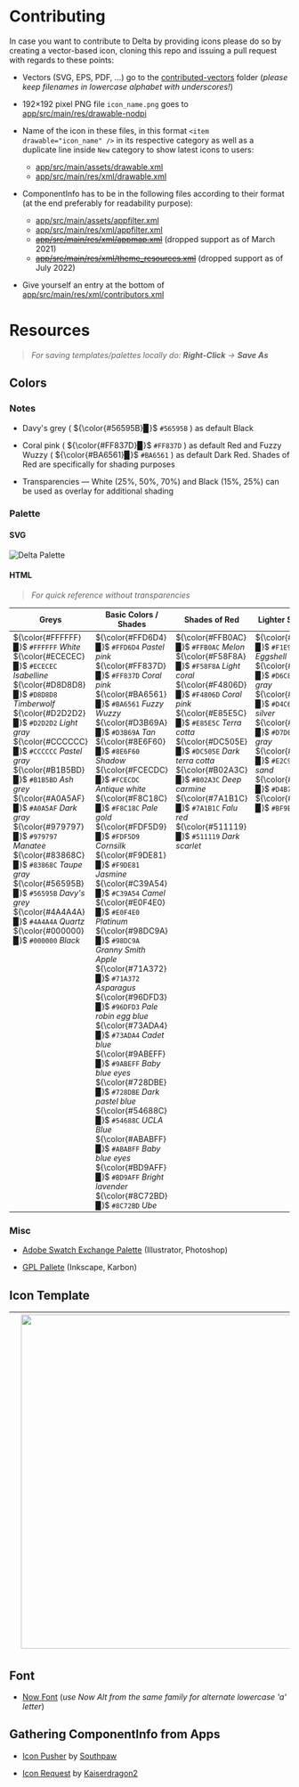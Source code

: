 # Contributing

In case you want to contribute to Delta by providing icons please do so by creating a vector-based icon, cloning this repo and issuing a pull request with regards to these points:

- Vectors (SVG, EPS, PDF, …) go to the [contributed-vectors](https://github.com/Delta-Icons/android/tree/master/contributed-vectors) folder (_please keep filenames in lowercase alphabet with underscores!_)

- 192×192 pixel PNG file `icon_name.png` goes to [app/src/main/res/drawable-nodpi](https://github.com/Delta-Icons/android/tree/master/app/src/main/res/drawable-nodpi)

- Name of the icon in these files, in this format `<item drawable="icon_name" />` in its respective category as well as a duplicate line inside `New` category to show latest icons to users:
	- [app/src/main/assets/drawable.xml](https://github.com/Delta-Icons/android/tree/master/app/src/main/assets/drawable.xml)
	- [app/src/main/res/xml/drawable.xml](https://github.com/Delta-Icons/android/tree/master/app/src/main/res/xml/drawable.xml)

- ComponentInfo has to be in the following files according to their format (at the end preferably for readability purpose):
	- [app/src/main/assets/appfilter.xml](https://github.com/Delta-Icons/android/tree/master/app/src/main/assets/appfilter.xml)
	- [app/src/main/res/xml/appfilter.xml](https://github.com/Delta-Icons/android/tree/master/app/src/main/res/xml/appfilter.xml)
	- ~~[app/src/main/res/xml/appmap.xml](https://github.com/Delta-Icons/android/tree/master/app/src/main/res/xml/appmap.xml)~~ (dropped support as of March 2021)
	- ~~[app/src/main/res/xml/theme_resources.xml](https://github.com/Delta-Icons/android/tree/master/app/src/main/res/xml/theme_resources.xml)~~ (dropped support as of July 2022)

- Give yourself an entry at the bottom of [app/src/main/res/xml/contributors.xml](https://github.com/Delta-Icons/android/tree/master/app/src/main/res/xml/contributors.xml)

# Resources

> _For saving templates/palettes locally do: **Right-Click** &rarr; **Save As**_

## Colors

### Notes

- Davy's grey ( ${\color{#56595B}▉}$ `#56595B` ) as default Black

- Coral pink ( ${\color{#FF837D}▉}$ `#FF837D` ) as default Red and Fuzzy Wuzzy  ( ${\color{#BA6561}▉}$ `#BA6561` ) as default Dark Red. Shades of Red are specifically for shading purposes

- Transparencies — White (25%, 50%, 70%) and Black (15%, 25%) can be used as overlay for additional shading

### Palette

#### SVG

![Delta Palette](https://github.com/Delta-Icons/android/raw/master/resources/Palette.svg)

#### HTML

> _For quick reference without transparencies_

<table>
  <thead>
    <tr>
    <th>Greys</th>
    <th>Basic Colors / Shades</th>
    <th>Shades of Red</th>
    <th>Lighter Skintones</th>
    </tr>
  </thead>
  <tbody>
    <tr>
      <td valign="top">
        ${\color{#FFFFFF}▉}$ <code>#FFFFFF</code> <i>White</i><br>
        ${\color{#ECECEC}▉}$ <code>#ECECEC</code> <i>Isabelline</i><br>
        ${\color{#D8D8D8}▉}$ <code>#D8D8D8</code> <i>Timberwolf</i><br>
        ${\color{#D2D2D2}▉}$ <code>#D2D2D2</code> <i>Light gray</i><br>
        ${\color{#CCCCCC}▉}$ <code>#CCCCCC</code> <i>Pastel gray</i><br>
        ${\color{#B1B5BD}▉}$ <code>#B1B5BD</code> <i>Ash grey</i><br>
        ${\color{#A0A5AF}▉}$ <code>#A0A5AF</code> <i>Dark gray</i><br>
        ${\color{#979797}▉}$ <code>#979797</code> <i>Manatee</i><br>
        ${\color{#83868C}▉}$ <code>#83868C</code> <i>Taupe gray</i><br>
        ${\color{#56595B}▉}$ <code>#56595B</code> <i>Davy's grey</i><br>
        ${\color{#4A4A4A}▉}$ <code>#4A4A4A</code> <i>Quartz</i><br>
        ${\color{#000000}▉}$ <code>#000000</code> <i>Black</i><br>
      </td>
      <td valign="top">
        ${\color{#FFD6D4}▉}$ <code>#FFD6D4</code> <i>Pastel pink</i><br>
        ${\color{#FF837D}▉}$ <code>#FF837D</code> <i>Coral pink</i><br>
        ${\color{#BA6561}▉}$ <code>#BA6561</code> <i>Fuzzy Wuzzy</i><br>
        ${\color{#D3B69A}▉}$ <code>#D3B69A</code> <i>Tan</i><br>
        ${\color{#8E6F60}▉}$ <code>#8E6F60</code> <i>Shadow</i><br>
        ${\color{#FCECDC}▉}$ <code>#FCECDC</code> <i>Antique white</i><br>
        ${\color{#F8C18C}▉}$ <code>#F8C18C</code> <i>Pale gold</i><br>
        ${\color{#FDF5D9}▉}$ <code>#FDF5D9</code> <i>Cornsilk</i><br>
        ${\color{#F9DE81}▉}$ <code>#F9DE81</code> <i>Jasmine</i><br>
        ${\color{#C39A54}▉}$ <code>#C39A54</code> <i>Camel</i><br>
        ${\color{#E0F4E0}▉}$ <code>#E0F4E0</code> <i>Platinum</i><br>
        ${\color{#98DC9A}▉}$ <code>#98DC9A</code> <i>Granny Smith Apple</i><br>
        ${\color{#71A372}▉}$ <code>#71A372</code> <i>Asparagus</i><br>
        ${\color{#96DFD3}▉}$ <code>#96DFD3</code> <i>Pale robin egg blue</i><br>
        ${\color{#73ADA4}▉}$ <code>#73ADA4</code> <i>Cadet blue</i><br>
        ${\color{#9ABEFF}▉}$ <code>#9ABEFF</code> <i>Baby blue eyes</i><br>
        ${\color{#728DBE}▉}$ <code>#728DBE</code> <i>Dark pastel blue</i><br>
        ${\color{#54688C}▉}$ <code>#54688C</code> <i>UCLA Blue</i><br>
        ${\color{#ABABFF}▉}$ <code>#ABABFF</code> <i>Baby blue eyes</i><br>
        ${\color{#BD9AFF}▉}$ <code>#BD9AFF</code> <i>Bright lavender</i><br>
        ${\color{#8C72BD}▉}$ <code>#8C72BD</code> <i>Ube</i><br>
      </td>
      <td valign="top">
        ${\color{#FFB0AC}▉}$ <code>#FFB0AC</code> <i>Melon</i><br>
        ${\color{#F58F8A}▉}$ <code>#F58F8A</code> <i>Light coral</i><br>
        ${\color{#F4806D}▉}$ <code>#F4806D</code> <i>Coral pink</i><br>
        ${\color{#E85E5C}▉}$ <code>#E85E5C</code> <i>Terra cotta</i><br>
        ${\color{#DC505E}▉}$ <code>#DC505E</code> <i>Dark terra cotta</i><br>
        ${\color{#B02A3C}▉}$ <code>#B02A3C</code> <i>Deep carmine</i><br>
        ${\color{#7A1B1C}▉}$ <code>#7A1B1C</code> <i>Falu red</i><br>
        ${\color{#511119}▉}$ <code>#511119</code> <i>Dark scarlet</i><br>
      </td>
      <td valign="top">
        ${\color{#F1E9E0}▉}$ <code>#F1E9E0</code> <i>Eggshell</i><br>
        ${\color{#D6C8BA}▉}$ <code>#D6C8BA</code> <i>Pastel gray</i><br>
        ${\color{#D4C6B8}▉}$ <code>#D4C6B8</code> <i>Pale silver</i><br>
        ${\color{#D7D0B8}▉}$ <code>#D7D0B8</code> <i>Pastel gray</i><br>
        ${\color{#E2C9B0}▉}$ <code>#E2C9B0</code> <i>Desert sand</i><br>
        ${\color{#D4B79A}▉}$ <code>#D4B79A</code> <i>Tan</i><br>
        ${\color{#BF9E73}▉}$ <code>#BF9E73</code> <i>Camel</i><br>
      </td>
    </tr>
  </tbody>
</table>

### Misc

- [Adobe Swatch Exchange Palette](https://github.com/Delta-Icons/android/raw/master/resources/Palette.ase) (Illustrator, Photoshop)

- [GPL Pallete](https://github.com/Delta-Icons/android/raw/master/resources/Palette.gpl) (Inkscape, Karbon)

## Icon Template

|<img src="https://github.com/Delta-Icons/android/raw/master/resources/template.svg" width="177" height="177">|<img src="https://github.com/Delta-Icons/android/raw/master/resources/template_tutorial.svg" width="547,705" height="600">|
|---|---|

## Font

- [Now Font](https://www.1001fonts.com/now-font.html?text=Delta%20Icons) (_use Now Alt from the same family for alternate lowercase 'a' letter_)

## Gathering ComponentInfo from Apps

- [Icon Pusher](https://iconpusher.com/) by [Southpaw](https://southpaw.dev)

- [Icon Request](https://github.com/Kaiserdragon2/IconRequest/releases) by [Kaiserdragon2](https://github.com/Kaiserdragon2)
